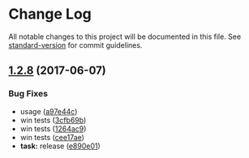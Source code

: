 # Change Log

All notable changes to this project will be documented in this file. See [standard-version](https://github.com/conventional-changelog/standard-version) for commit guidelines.

<a name="1.2.8"></a>
## [1.2.8](https://github.com/adriancmiranda/webpack-cfg/compare/v1.2.4...v1.2.8) (2017-06-07)


### Bug Fixes

* usage ([a97e44c](https://github.com/adriancmiranda/webpack-cfg/commit/a97e44c))
* win tests ([3cfb69b](https://github.com/adriancmiranda/webpack-cfg/commit/3cfb69b))
* win tests ([1264ac9](https://github.com/adriancmiranda/webpack-cfg/commit/1264ac9))
* win tests ([cee17ae](https://github.com/adriancmiranda/webpack-cfg/commit/cee17ae))
* **task:** release ([e890e01](https://github.com/adriancmiranda/webpack-cfg/commit/e890e01))
